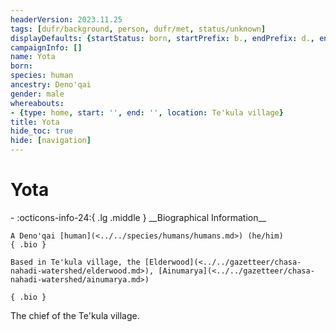 ```yaml
---
headerVersion: 2023.11.25
tags: [dufr/background, person, dufr/met, status/unknown]
displayDefaults: {startStatus: born, startPrefix: b., endPrefix: d., endStatus: died}
campaignInfo: []
name: Yota
born:
species: human
ancestry: Deno'qai
gender: male
whereabouts:
- {type: home, start: '', end: '', location: Te'kula village}
title: Yota
hide_toc: true
hide: [navigation]
---
```

# Yota
<div class="grid cards ext-narrow-margin ext-one-column" markdown>
- :octicons-info-24:{ .lg .middle } __Biographical Information__

    A Deno'qai [human](<../../species/humans/humans.md>) (he/him)  
    { .bio }

    Based in Te'kula village, the [Elderwood](<../../gazetteer/chasa-nahadi-watershed/elderwood.md>), [Ainumarya](<../../gazetteer/chasa-nahadi-watershed/ainumarya.md>)
</div>


    { .bio }

</div>


The chief of the Te'kula village.